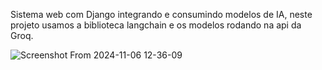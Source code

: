 Sistema web com Django integrando e consumindo modelos de IA, neste projeto usamos a biblioteca langchain e os modelos rodando na api da  Groq.

![Screenshot From 2024-11-06 12-36-09](https://github.com/user-attachments/assets/b31dc72f-3bfc-43c7-a73d-022e06aecc1a)
